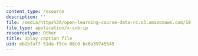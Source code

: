 ```yaml
---
content_type: resource
description: ''
file: /media/https%3A/open-learning-course-data-rc.s3.amazonaws.com/18-01sc-single-variable-calculus-fall-2010/eb2bfaf751daf5ce08c0bc6a39745545_Bk5y6Elcy_Q.srt
file_type: application/x-subrip
resourcetype: Other
title: 3play caption file
uid: eb2bfaf7-51da-f5ce-08c0-bc6a39745545
---
```

